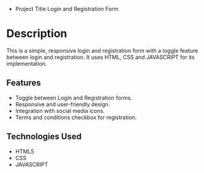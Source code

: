 * Project Title
Login and Registration Form

# Description
This is a simple, responsive login and registration form with a toggle feature between login and registration. It uses HTML, CSS and JAVASCRIPT for its implementation.

## Features
- Toggle between Login and Registration forms.
- Responsive and user-friendly design.
- Integration with social media icons.
- Terms and conditions checkbox for registration.

## Technologies Used
- HTML5
- CSS
- JAVASCRIPT
